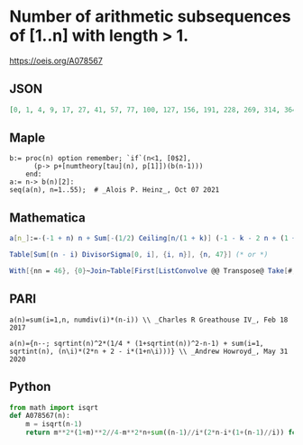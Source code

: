 # Number of arithmetic subsequences of \[1\.\.n\] with length \> 1\.
https://oeis.org/A078567
## JSON
```JSON
[0, 1, 4, 9, 17, 27, 41, 57, 77, 100, 127, 156, 191, 228, 269, 314, 364, 416, 474, 534, 600, 670, 744, 820, 904, 991, 1082, 1177, 1278, 1381, 1492, 1605, 1724, 1847, 1974, 2105, 2245, 2387, 2533, 2683, 2841, 3001, 3169, 3339, 3515, 3697, 3883, 4071, 4269, 4470]
```
## Maple
```Maple
b:= proc(n) option remember; `if`(n<1, [0$2],
      (p-> p+[numtheory[tau](n), p[1]])(b(n-1)))
    end:
a:= n-> b(n)[2]:
seq(a(n), n=1..55);  # _Alois P. Heinz_, Oct 07 2021
```
## Mathematica
```Mathematica
a[n_]:=-(-1 + n) n + Sum[-(1/2) Ceiling[n/(1 + k)] (-1 - k - 2 n + (1 + k) Ceiling[n/(1 + k)]), {k, 0, n - 2}; (* _Lorenz H. Menke, Jr._, Feb 17 2017 *)
```
```Mathematica
Table[Sum[(n - i) DivisorSigma[0, i], {i, n}], {n, 47}] (* or *)
```
```Mathematica
With[{nn = 46}, {0}~Join~Table[First[ListConvolve @@ Transpose@ Take[#, n]], {n, nn}] &@ Table[{n, DivisorSigma[0, n]}, {n, nn}]] (* _Michael De Vlieger_, Feb 18 2017 *)
```
## PARI
```PARI
a(n)=sum(i=1,n, numdiv(i)*(n-i)) \\ _Charles R Greathouse IV_, Feb 18 2017
```
```PARI
a(n)={n--; sqrtint(n)^2*(1/4 * (1+sqrtint(n))^2-n-1) + sum(i=1, sqrtint(n), (n\i)*(2*n + 2 - i*(1+n\i)))} \\ _Andrew Howroyd_, May 31 2020
```
## Python
```Python
from math import isqrt
def A078567(n):
    m = isqrt(n-1)
    return m**2*(1+m)**2//4-m**2*n+sum((n-1)//i*(2*n-i*(1+(n-1)//i)) for i in range(1,m+1)) # _Chai Wah Wu_, Oct 07 2021
```
